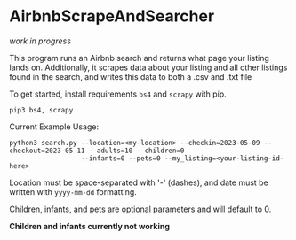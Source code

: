# AirbnbScrapeAndSearcher

*work in progress*



This program runs an Airbnb search and returns what page your listing lands on. Additionally, it scrapes data about your listing and all other listings found in the search, and writes this data to both a .csv and .txt file

To get started, install requirements `bs4` and `scrapy` with pip.

```console
pip3 bs4, scrapy
```

Current Example Usage:

```console
python3 search.py --location=<my-location> --checkin=2023-05-09 --checkout=2023-05-11 --adults=10 --children=0 
                  --infants=0 --pets=0 --my_listing=<your-listing-id-here>
```

Location must be space-separated with '-' (dashes), and date must be written with `yyyy-mm-dd` formatting.

Children, infants, and pets are optional parameters and will default to 0.

**Children and infants currently not working**
